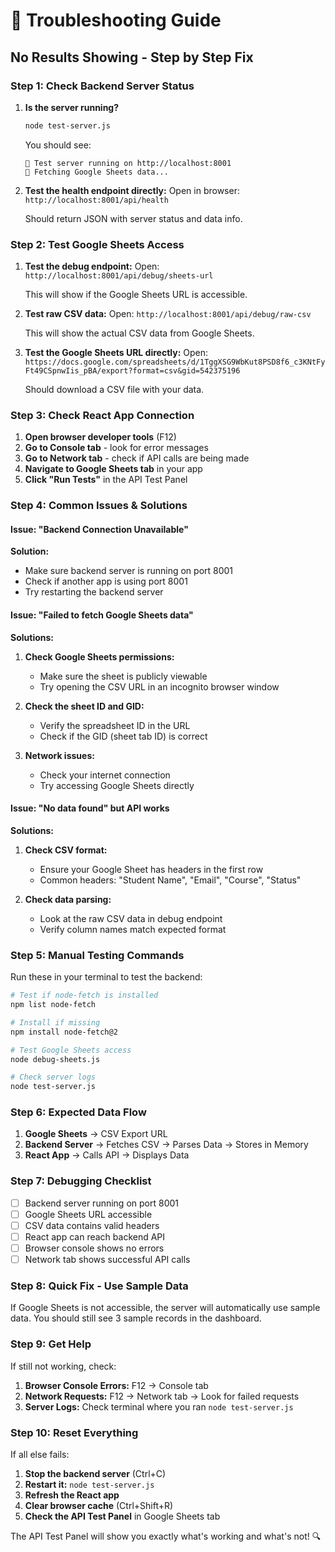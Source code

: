 # 🔧 Troubleshooting Guide

## No Results Showing - Step by Step Fix

### Step 1: Check Backend Server Status

1. **Is the server running?**
   ```bash
   node test-server.js
   ```
   You should see:
   ```
   🚀 Test server running on http://localhost:8001
   🔄 Fetching Google Sheets data...
   ```

2. **Test the health endpoint directly:**
   Open in browser: `http://localhost:8001/api/health`
   
   Should return JSON with server status and data info.

### Step 2: Test Google Sheets Access

1. **Test the debug endpoint:**
   Open: `http://localhost:8001/api/debug/sheets-url`
   
   This will show if the Google Sheets URL is accessible.

2. **Test raw CSV data:**
   Open: `http://localhost:8001/api/debug/raw-csv`
   
   This will show the actual CSV data from Google Sheets.

3. **Test the Google Sheets URL directly:**
   Open: `https://docs.google.com/spreadsheets/d/1TggXSG9WbKut8PSD8f6_c3KNtFyFt49CSpnwIis_pBA/export?format=csv&gid=542375196`
   
   Should download a CSV file with your data.

### Step 3: Check React App Connection

1. **Open browser developer tools** (F12)
2. **Go to Console tab** - look for error messages
3. **Go to Network tab** - check if API calls are being made
4. **Navigate to Google Sheets tab** in your app
5. **Click "Run Tests"** in the API Test Panel

### Step 4: Common Issues & Solutions

#### Issue: "Backend Connection Unavailable"
**Solution:** 
- Make sure backend server is running on port 8001
- Check if another app is using port 8001
- Try restarting the backend server

#### Issue: "Failed to fetch Google Sheets data"
**Solutions:**
1. **Check Google Sheets permissions:**
   - Make sure the sheet is publicly viewable
   - Try opening the CSV URL in an incognito browser window

2. **Check the sheet ID and GID:**
   - Verify the spreadsheet ID in the URL
   - Check if the GID (sheet tab ID) is correct

3. **Network issues:**
   - Check your internet connection
   - Try accessing Google Sheets directly

#### Issue: "No data found" but API works
**Solutions:**
1. **Check CSV format:**
   - Ensure your Google Sheet has headers in the first row
   - Common headers: "Student Name", "Email", "Course", "Status"

2. **Check data parsing:**
   - Look at the raw CSV data in debug endpoint
   - Verify column names match expected format

### Step 5: Manual Testing Commands

Run these in your terminal to test the backend:

```bash
# Test if node-fetch is installed
npm list node-fetch

# Install if missing
npm install node-fetch@2

# Test Google Sheets access
node debug-sheets.js

# Check server logs
node test-server.js
```

### Step 6: Expected Data Flow

1. **Google Sheets** → CSV Export URL
2. **Backend Server** → Fetches CSV → Parses Data → Stores in Memory
3. **React App** → Calls API → Displays Data

### Step 7: Debugging Checklist

- [ ] Backend server running on port 8001
- [ ] Google Sheets URL accessible
- [ ] CSV data contains valid headers
- [ ] React app can reach backend API
- [ ] Browser console shows no errors
- [ ] Network tab shows successful API calls

### Step 8: Quick Fix - Use Sample Data

If Google Sheets is not accessible, the server will automatically use sample data. You should still see 3 sample records in the dashboard.

### Step 9: Get Help

If still not working, check:

1. **Browser Console Errors:** F12 → Console tab
2. **Network Requests:** F12 → Network tab → Look for failed requests
3. **Server Logs:** Check terminal where you ran `node test-server.js`

### Step 10: Reset Everything

If all else fails:

1. **Stop the backend server** (Ctrl+C)
2. **Restart it:** `node test-server.js`
3. **Refresh the React app**
4. **Clear browser cache** (Ctrl+Shift+R)
5. **Check the API Test Panel** in Google Sheets tab

The API Test Panel will show you exactly what's working and what's not! 🔍